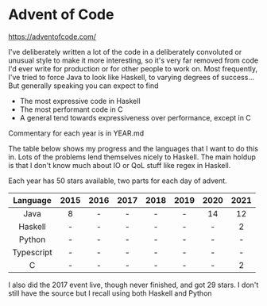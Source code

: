 # Advent of Code

https://adventofcode.com/

I've deliberately written a lot of the code in a deliberately convoluted or unusual style to make it more interesting, so it's very far removed from code I'd ever write for production or for other people to work on. Most frequently, I've tried to force Java to look like Haskell, to varying degrees of success... But generally speaking you can expect to find

* The most expressive code in Haskell
* The most performant code in C
* A general tend towards expressiveness over performance, except in C

Commentary for each year is in YEAR.md

The table below shows my progress and the languages that I want to do this in. Lots of the problems lend themselves nicely to Haskell. The main holdup is that I don't know much about IO or QoL stuff like regex in Haskell.

Each year has 50 stars available, two parts for each day of advent.

|Language|2015|2016|2017|2018|2019|2020|2021|
|:-:|:-:|:-:|:-:|:-:|:-:|:-:|:-:|
|Java|8|-|-|-|-|14|12|
|Haskell|-|-|-|-|-|-|2|
|Python|-|-|-|-|-|-|-|
|Typescript|-|-|-|-|-|-|-|
|C|-|-|-|-|-|-|2|

I also did the 2017 event live, though never finished, and got 29 stars. I don't still have the source but I recall using both Haskell and Python
